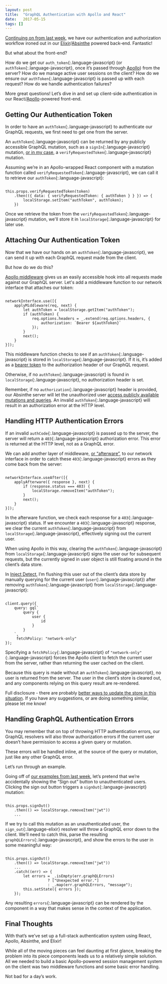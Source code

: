 ```yaml
---
layout: post
title:  "GraphQL Authentication with Apollo and React"
date:   2017-05-15
tags: []
---
```


[Continuing on from last week](http://www.east5th.co/blog/2017/05/08/graphql-authentication-with-elixir-and-absinthe/), we have our authentication and authorization workflow ironed out in our [Elixir](http://elixir-lang.org/)/[Absinthe](http://absinthe-graphql.org/) powered back-end. Fantastic!

But what about the front-end?

How do we get our `auth_token`{:.language-javascript} (or `authToken`{:.language-javascript}, once it’s passed through [Apollo](http://www.apollodata.com/)) from the server? How do we manage active user sessions on the client? How do we ensure our `authToken`{:.language-javascript} is passed up with each request? How do we handle authentication failures?

More great questions! Let’s dive in and set up client-side authentication in our React/[Apollo](http://www.apollodata.com/)-powered front-end.

## Getting Our Authentication Token

In order to have an `authToken`{:.language-javascript} to authenticate our GraphQL requests, we first need to get one from the server.

An `authToken`{:.language-javascript} can be returned by any publicly accessible GraphQL mutation, such as a `signIn`{:.language-javascript} mutation, [or in my case](http://www.east5th.co/blog/2017/04/24/passwordless-authentication-with-phoenix-tokens/), a `verifyRequestedToken`{:.language-javascript} mutation.

Assuming we’re in an Apollo-wrapped React component with a mutation function called `verifyRequestedToken`{:.language-javascript}, we can call it to retrieve our `authToken`{:.language-javascript}:

<pre class='language-javascript'><code class='language-javascript'>
this.props.verifyRequestedToken(token)
    .then(({ data: { verifyRequestedToken: { authToken } } }) => {
        localStorage.setItem("authToken", authToken);
    })
</code></pre>

Once we retrieve the token from the `verifyRequestedToken`{:.language-javascript} mutation, we'll store it in `localStorage`{:.language-javascript} for later use.

## Attaching Our Authentication Token

Now that we have our hands on an `authToken`{:.language-javascript}, we can send it up with each GraphQL request made from the client.

But how do we do this?

[Apollo middleware](http://dev.apollodata.com/core/network.html#networkInterfaceMiddleware) gives us an easily accessible hook into all requests made against our GraphQL server. Let's add a middleware function to our network interface that attaches our token:

<pre class='language-javascript'><code class='language-javascript'>
networkInterface.use([{
    applyMiddleware(req, next) {
        let authToken = localStorage.getItem("authToken");
        if (authToken) {
            req.options.headers = _.extend(req.options.headers, {
                authorization: `Bearer ${authToken}`
            });
        }
        next();
    }
}]);
</code></pre>

This middleware function checks to see if an `authToken`{:.language-javascript} is stored in `localStorage`{:.language-javascript}. If it is, it’s added as a [bearer token](https://tools.ietf.org/html/rfc6750#section-1.2) to the authorization header of our GraphQL request.

Otherwise, if no `authToken`{:.language-javascript} is found in `localStorage`{:.language-javascript}, no authorization header is set.

Remember, if no `authorization`{:.language-javascript} header is provided, our Absinthe server will let the unauthorized user [access publicly available mutations and queries](http://www.east5th.co/blog/2017/05/08/graphql-authentication-with-elixir-and-absinthe/#a-public-query). An invalid `authToken`{:.language-javascript} will result in an authorization error at the HTTP level.

## Handling HTTP Authentication Errors

If an invalid `authCode`{:.language-javascript} is passed up to the server, the server will return a `403`{:.language-javascript} authorization error. This error is returned at the HTTP level, not as a GraphQL error.

We can add another layer of middleware, [or “afterware”](http://dev.apollodata.com/core/network.html#networkInterfaceAfterware), to our network interface in order to catch these `403`{:.language-javascript} errors as they come back from the server:

<pre class='language-javascript'><code class='language-javascript'>
networkInterface.useAfter([{
    applyAfterware({ response }, next) {
        if (response.status === 403) {
            localStorage.removeItem("authToken");
        }
        next();
    }
}]);
</code></pre>

In the afterware function, we check each response for a `403`{:.language-javascript} status. If we encounter a `403`{:.language-javascript} response, we clear the current `authToken`{:.language-javascript} from `localStorage`{:.language-javascript}, effectively signing out the current user.

When using Apollo in this way, clearing the `authToken`{:.language-javascript} from `localStorage`{:.language-javascript} signs the user our for subsequent requests, but the currently signed in user object is still floating around in the client’s data store.

In [Inject Detect](http://www.injectdetect.com/), I’m flushing this user out of the client’s data store by manually querying for the current user (`user`{:.language-javascript}) after removing `authToken`{:.language-javascript} from `localStorage`{:.language-javascript}:

<pre class='language-javascript'><code class='language-javascript'>
client.query({
    query: gql`
        query {
            user {
                id
            }
        }
    `,
     fetchPolicy: "network-only"
});
</code></pre>

Specifying a `fetchPolicy`{:.language-javascript} of `"network-only"`{:.language-javascript} forces the Apollo client to fetch the current user from the server, rather than returning the user cached on the client.

Because this query is made without an `authToken`{:.language-javascript}, no user is returned from the server. The user in the client’s store is cleared out, and any components relying on this query result are re-rendered.

Full disclosure - there are probably [better ways to update the store in this situation](http://dev.apollodata.com/react/cache-updates.html). If you have any suggestions, or are doing something similar, please let me know!

## Handling GraphQL Authentication Errors

You may remember that on top of throwing HTTP authentication errors, our GraphQL resolvers will also throw authorization errors if the current user doesn’t have permission to access a given query or mutation.

These errors will be handled inline, at the source of the query or mutation, just like any other GraphQL error.

Let’s run through an example.

Going off of [our examples from last week](http://www.east5th.co/blog/2017/05/08/graphql-authentication-with-elixir-and-absinthe/), let’s pretend that we’re accidentally showing the “Sign out” button to unauthenticated users. Clicking the sign out button triggers a `signOut`{:.language-javascript} mutation:

<pre class='language-javascript'><code class='language-javascript'>
this.props.signOut()
    .then(() => localStorage.removeItem("jwt"))
    ...
</code></pre>

If we try to call this mutation as an unauthenticated user, the `sign_out`{:.language-elixir} resolver will throw a GraphQL error down to the client. We’ll need to catch this, parse the resulting `graphQLErrors`{:.language-javascript}, and show the errors to the user in some meaningful way:

<pre class='language-javascript'><code class='language-javascript'>
this.props.signOut()
    .then(() => localStorage.removeItem("jwt"))
    ...
    .catch((err) => {
        let errors = _.isEmpty(err.graphQLErrors)
                   ? ["Unexpected error."]
                   : _.map(err.graphQLErrors, "message");
        this.setState({ errors });
    });
</code></pre>

Any resulting `errors`{:.language-javascript} can be rendered by the component in a way that makes sense in the context of the application.

## Final Thoughts

With that’s we’ve set up a full-stack authentication system using React, Apollo, Absinthe, and Elixir!

While all of the moving pieces can feel daunting at first glance, breaking the problem into its piece components leads us to a relatively simple solution. All we needed to build a basic Apollo-powered session management system on the client was two middleware functions and some basic error handling.

Not bad for a day’s work.
